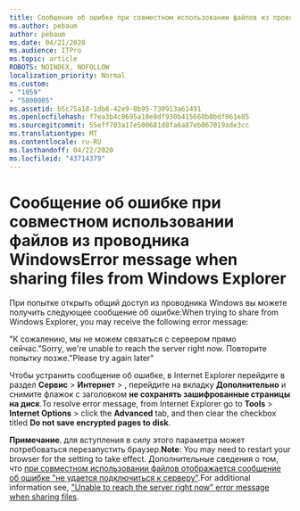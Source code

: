```yaml
---
title: Сообщение об ошибке при совместном использовании файлов из проводника Windows
ms.author: pebaum
author: pebaum
ms.date: 04/21/2020
ms.audience: ITPro
ms.topic: article
ROBOTS: NOINDEX, NOFOLLOW
localization_priority: Normal
ms.custom:
- "1059"
- "5800005"
ms.assetid: b5c75a18-1db8-42e9-8b95-730913a61491
ms.openlocfilehash: f7ea3b4c0695a10e8df930b415660b8bdf061e85
ms.sourcegitcommit: 55eff703a17e500681d8fa6a87eb067019ade3cc
ms.translationtype: MT
ms.contentlocale: ru-RU
ms.lasthandoff: 04/22/2020
ms.locfileid: "43714379"
---
```

# <a name="error-message-when-sharing-files-from-windows-explorer"></a><span data-ttu-id="08c2e-102">Сообщение об ошибке при совместном использовании файлов из проводника Windows</span><span class="sxs-lookup"><span data-stu-id="08c2e-102">Error message when sharing files from Windows Explorer</span></span>

<span data-ttu-id="08c2e-103">При попытке открыть общий доступ из проводника Windows вы можете получить следующее сообщение об ошибке:</span><span class="sxs-lookup"><span data-stu-id="08c2e-103">When trying to share from Windows Explorer, you may receive the following error message:</span></span>
  
<span data-ttu-id="08c2e-104">"К сожалению, мы не можем связаться с сервером прямо сейчас.</span><span class="sxs-lookup"><span data-stu-id="08c2e-104">"Sorry, we're unable to reach the server right now.</span></span> <span data-ttu-id="08c2e-105">Повторите попытку позже."</span><span class="sxs-lookup"><span data-stu-id="08c2e-105">Please try again later"</span></span>
  
<span data-ttu-id="08c2e-106">Чтобы устранить сообщение об ошибке, в Internet Explorer перейдите в раздел **Сервис** \> **Интернет** \> , перейдите на вкладку **Дополнительно** и снимите флажок с заголовком **не сохранять зашифрованные страницы на диск**.</span><span class="sxs-lookup"><span data-stu-id="08c2e-106">To resolve error message, from Internet Explorer go to **Tools** \> **Internet Options** \> click the **Advanced** tab, and then clear the checkbox titled **Do not save encrypted pages to disk**.</span></span>
  
 <span data-ttu-id="08c2e-107">**Примечание**. для вступления в силу этого параметра может потребоваться перезапустить браузер.</span><span class="sxs-lookup"><span data-stu-id="08c2e-107">**Note**: You may need to restart your browser for the setting to take effect.</span></span> <span data-ttu-id="08c2e-108">Дополнительные сведения о том, что [при совместном использовании файлов отображается сообщение об ошибке "не удается подключиться к серверу"](https://go.microsoft.com/fwlink/?linkid=2022914).</span><span class="sxs-lookup"><span data-stu-id="08c2e-108">For additional information see, ["Unable to reach the server right now" error message when sharing files](https://go.microsoft.com/fwlink/?linkid=2022914).</span></span>
  